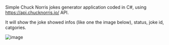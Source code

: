 Simple Chuck Norris jokes generator application coded in C#, using https://api.chucknorris.io/ API.

It will show the joke showed infos (like one the image below), status, joke id, catgories.

![image](https://user-images.githubusercontent.com/66210711/147669921-ad73492d-8fa6-4844-827b-7160f4728800.png)



